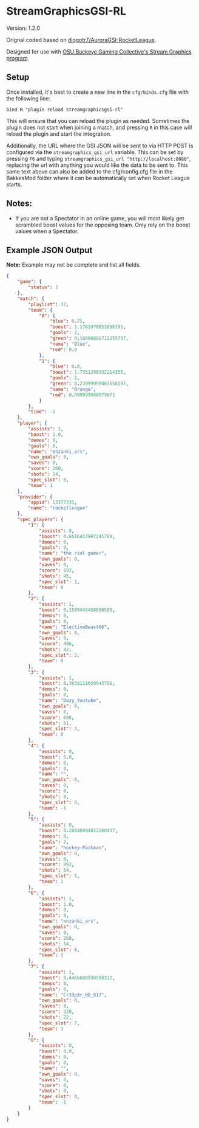 # StreamGraphicsGSI-RL

Version: 1.2.0

Orignal coded based on [diogotr7/AuroraGSI-RocketLeague](https://github.com/diogotr7/AuroraGSI-RocketLeague).

Designed for use with [OSU Buckeye Gaming Collective's Stream Graphics program](https://gitlab.com/osubgc/stream-graphics).

## Setup

Once installed, it's best to create a new line in the `cfg/binds.cfg` file with the following line:

```
bind R "plugin reload streamgraphicsgsi-rl"
```

This will ensure that you can reload the plugin as needed.  Sometimes the plugin does not start when joining a match, and pressing `R` in this case will reload the plugin and start the integration.

Additionally, the URL where the GSI JSON will be sent to via HTTP POST is configured via the `streamgraphics_gsi_url` variable. This can be set by pressing `F6` and typing `streamgraphics_gsi_url "http://localhost:8080"`, replacing the url with anything you would like the data to be sent to.  This same text above can also be added to the cfg/config.cfg file in the BakkesMod folder where it can be automatically set when Rocket League starts.

## Notes:

* If you are not a Spectator in an online game, you will most likely get scrambled boost values for the opposing team.  Only rely on the boost values when a Spectator.

## Example JSON Output

**Note:** Example may not be complete and list all fields.

```json
{
    "game": {
        "status": 1
    },
    "match": {
        "playlist": 37,
        "team": {
            "0": {
                "blue": 0.75,
                "boost": 1.1763970851898193,
                "goals": 2,
                "green": 0.18000000715255737,
                "name": "Blue",
                "red": 0.0
            },
            "1": {
                "blue": 0.0,
                "boost": 1.7351298332214355,
                "goals": 2,
                "green": 0.23999999463558197,
                "name": "Orange",
                "red": 0.699999988079071
            }
        },
        "time": -1
    },
    "player": {
        "assists": 1,
        "boost": 1.0,
        "demos": 0,
        "goals": 0,
        "name": "enzanki_ars",
        "own_goals": 0,
        "saves": 0,
        "score": 260,
        "shots": 14,
        "spec_slot": 6,
        "team": 1
    },
    "provider": {
        "appid": 13377331,
        "name": "rocketleague"
    },
    "spec_players": {
        "1": {
            "assists": 0,
            "boost": 0.6616412997245789,
            "demos": 0,
            "goals": 2,
            "name": "the rial gamer",
            "own_goals": 0,
            "saves": 0,
            "score": 692,
            "shots": 45,
            "spec_slot": 1,
            "team": 0
        },
        "2": {
            "assists": 1,
            "boost": 0.1509445458650589,
            "demos": 0,
            "goals": 0,
            "name": "ElectiveBeast66",
            "own_goals": 0,
            "saves": 0,
            "score": 496,
            "shots": 42,
            "spec_slot": 2,
            "team": 0
        },
        "3": {
            "assists": 1,
            "boost": 0.3638111650943756,
            "demos": 0,
            "goals": 0,
            "name": "Dozy_Youtube",
            "own_goals": 0,
            "saves": 0,
            "score": 688,
            "shots": 51,
            "spec_slot": 3,
            "team": 0
        },
        "4": {
            "assists": 0,
            "boost": 0.0,
            "demos": 0,
            "goals": 0,
            "name": "",
            "own_goals": 0,
            "saves": 0,
            "score": 0,
            "shots": 0,
            "spec_slot": 0,
            "team": -1
        },
        "5": {
            "assists": 0,
            "boost": 0.28846094012260437,
            "demos": 0,
            "goals": 2,
            "name": "hockey-Packman",
            "own_goals": 0,
            "saves": 0,
            "score": 892,
            "shots": 54,
            "spec_slot": 5,
            "team": 1
        },
        "6": {
            "assists": 1,
            "boost": 1.0,
            "demos": 0,
            "goals": 0,
            "name": "enzanki_ars",
            "own_goals": 0,
            "saves": 0,
            "score": 260,
            "shots": 14,
            "spec_slot": 6,
            "team": 1
        },
        "7": {
            "assists": 1,
            "boost": 0.4466688930988312,
            "demos": 0,
            "goals": 0,
            "name": "Cr33p3r_HD_817",
            "own_goals": 0,
            "saves": 0,
            "score": 320,
            "shots": 22,
            "spec_slot": 7,
            "team": 1
        },
        "8": {
            "assists": 0,
            "boost": 0.0,
            "demos": 0,
            "goals": 0,
            "name": "",
            "own_goals": 0,
            "saves": 0,
            "score": 0,
            "shots": 0,
            "spec_slot": 0,
            "team": -1
        }
    }
}
```
